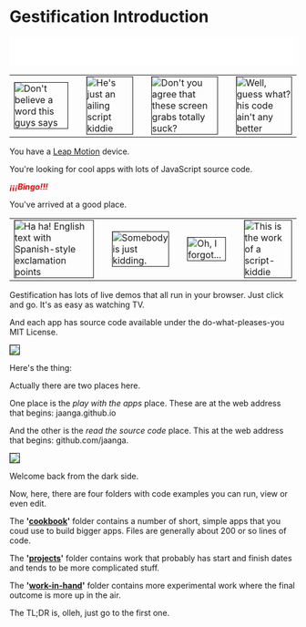 Gestification Introduction
=========================
<!-- Only show the following when viewed on GitHub.com -->
<div style=display:none; >
You may also view this project as a <a href="http://jaanga.github.io/gestification/" target="_blank">Jaanga app</a>.
</div>

<!-- Only show the following when viewed on GitHub.io -->
<iframe src=switch-jaanga-github.html style="border:0px solid black;height:50px;width:500px" ></iframe>

<!--
<img src=http://jaanga.github.io/gestification/projects/flying-leap-3d/r1/flying-leap-r1-240x160.png border=1 />
<img src=http://jaanga.github.io/gestification/projects/flying-leap-3d/barfolina-pavillion/r2/pavilion-240x160.png border=1 />
http://jaanga.github.io/gestification/cookbook/jest-play/json/r1/jest-record-json-screen-grab-240x180.png
<img src=http://jaanga.github.io/gestification/projects/flying-leap-3d/castle/castle-240x160.png border=1 />
-->

<table>
<tr>
<td>
<img src=http://jaanga.github.io/gestification/cookbook/jest-live/r1/jest-live-screen-grab-240x180.png border=1 title="Don&apos;t believe a word this guys says" >
</td>
<td></td>
<td>
<img src=http://jaanga.github.io/gestification/projects/flying-leap-3d/castle/castle-240x160.png border=1 title='He&apos;s just an ailing script kiddie' >
</td>
<td></td>
<td>
<img src=http://jaanga.github.io/gestification/cookbook/phalanges/r7/phalanges-screen-grab-240x180.png border=1 title='Don&apos;t you agree that these screen grabs totally suck?' >
</td>
<td></td>
<td>
<img src=http://jaanga.github.io/gestification/cookbook/draw-3d-objects/r1/draw-3d-objects-screen-grab-240x180.png border=1 title='Well, guess what? his code ain&apos;t any better'>
</td>
</tr>
</table>

You have a [Leap Motion](http://leapmotion.com) device.  

You're looking for cool apps with lots of JavaScript source code.  

<b style="color:red" title="Yay! Yippee! Hooray!"><i>&iexcl;&iexcl;&iexcl;Bingo!!!</i></b>

You've arrived at a good place.  

<table>
<tr>
<td>
<img border=1 src=http://jaanga.github.io/gestification/cookbook/yougest/r4/index-screen-grab-240x180.png title='Ha ha! English text with Spanish-style exclamation points' >
</td>
<td></td>
<td>
<img border=1 src=http://jaanga.github.io/gestification/cookbook/gesture-tally/r1/gesture-tally-screen-grab-240x180.png title='Somebody is just kidding.' >
</td>
<td></td>
<td>
<img border=1 src=http://jaanga.github.io/gestification/cookbook/pointing-or-not/r1/pointing-or-not-screen-grab-240x180.png title='Oh, I forgot...' >
</td>
<td></td>
<td>
<img border=1 src=http://jaanga.github.io/gestification/cookbook/pitch-roll-yaw/r2/pitch-roll-yaw-screen-grab-240x180.png title='This is the work of a script-kiddie' >
</td>
</tr>
<table>

<!--
JavaScript web-apps from Jaanga for the awesome [Leap Motion](http://leapmotion.com) device.
-->

Gestification has lots of live demos that all run in your browser. Just click and go. It's as easy as watching TV.

And each app has source code available under the do-what-pleases-you MIT License.

<img border=1  src=http://jaanga.github.io/gestification/cookbook/leap-direction-vs-normal/r2/leap-direction-vs-normal-screen-grab-240x180.png  >

Here's the thing:

Actually there are two places here.

One place is the _play with the apps_ place. These are at the web address that begins: jaanga.github.io

And the other is the _read the source code_ place. This at the web address that begins: github.com/jaanga.



<img border=1  src=http://jaanga.github.io/gestification/cookbook/touchly/r4/touchly-screen-grab-240x180.png >

Welcome back from the dark side.

Now, here, there are four folders with code examples you can run, view or even edit.


The **'[cookbook](https://github.com/jaanga/gestification/tree/gh-pages/cookbook)'** folder contains a number of short, simple apps that you coud use to build bigger apps. Files are generally about 200 or so lines of code.

The **'[projects](https://github.com/jaanga/gestification/tree/gh-pages/projects)'** folder contains work that probably has start and finish dates and tends to be more complicated stuff.

The **'[work-in-hand](https://github.com/jaanga/gestification/tree/gh-pages/work-in-hand)'** folder contains more experimental work where the final outcome is more up in the air.

The TL;DR is, <bdo dir="rtl" title='The BDO tag is a barrel of monkeys fun!' >hello</bdo>, just go to the first one.

